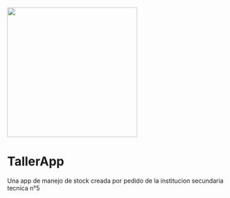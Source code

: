 # <div id="header" align="center"> 
   <img src="http://www.tecnica5merlo.edu.ar/logo.png" width="300" align="center"/>
  </div>  
  <div>
  <h1>TallerApp</h1>
  <p>Una app de manejo de stock creada por pedido de la institucion secundaria tecnica n°5</p>
</div>  

